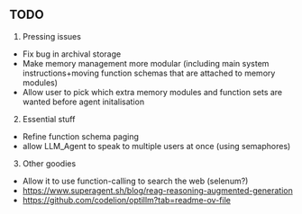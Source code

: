 ## TODO
1) Pressing issues 
- Fix bug in archival storage
- Make memory management more modular (including main system instructions+moving function schemas that are attached to memory modules)
- Allow user to pick which extra memory modules and function sets are wanted before agent initalisation
2) Essential stuff
- Refine function schema paging 
- allow LLM_Agent to speak to multiple users at once (using semaphores)
3) Other goodies
- Allow it to use function-calling to search the web (selenum?)
- https://www.superagent.sh/blog/reag-reasoning-augmented-generation
- https://github.com/codelion/optillm?tab=readme-ov-file
